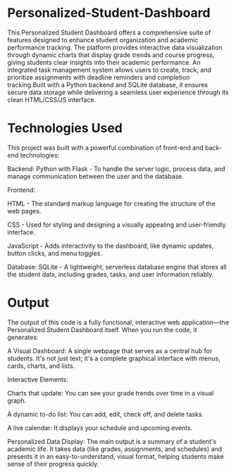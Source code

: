 # Personalized-Student-Dashboard
This Personalized Student Dashboard offers a comprehensive suite of features designed to enhance student organization and academic performance tracking. The platform provides interactive data visualization through dynamic charts that display grade trends and course progress, giving students clear insights into their academic performance. An integrated task management system allows users to create, track, and prioritize assignments with deadline reminders and completion tracking.Built with a Python backend and SQLite database, it ensures secure data storage while delivering a seamless user experience through its clean HTML/CSS/JS interface.

# Technologies Used
This project was built with a powerful combination of front-end and back-end technologies:

Backend: Python with Flask - To handle the server logic, process data, and manage communication between the user and the database.

Frontend:

HTML - The standard markup language for creating the structure of the web pages.

CSS - Used for styling and designing a visually appealing and user-friendly interface.

JavaScript - Adds interactivity to the dashboard, like dynamic updates, button clicks, and menu toggles.

Database: SQLite - A lightweight, serverless database engine that stores all the student data, including grades, tasks, and user information reliably.


# Output
The output of this code is a fully functional, interactive web application—the Personalized Student Dashboard itself. When you run the code, it generates:

A Visual Dashboard: A single webpage that serves as a central hub for students. It's not just text; it's a complete graphical interface with menus, cards, charts, and lists.

Interactive Elements:

Charts that update: You can see your grade trends over time in a visual graph.

A dynamic to-do list: You can add, edit, check off, and delete tasks.

A live calendar: It displays your schedule and upcoming events.

Personalized Data Display: The main output is a summary of a student's academic life. It takes data (like grades, assignments, and schedules) and presents it in an easy-to-understand, visual format, helping students make sense of their progress quickly.

